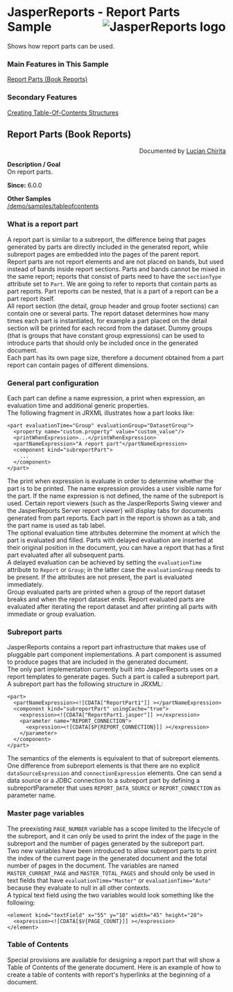 
# <a name='top'>JasperReports</a> - Report Parts Sample <img src="https://jasperreports.sourceforge.net/resources/jasperreports.svg" alt="JasperReports logo" style="float:right"/>

Shows how report parts can be used.

### Main Features in This Sample

[Report Parts (Book Reports)](#parts)

### Secondary Features

[Creating Table-Of-Contents Structures](../tableofcontents/index.html#tableofcontents)
				
## <a name='parts'>Report</a> Parts (Book Reports) 
<div style="text-align:right; width:100%">Documented by <a href='mailto:lchirita@users.sourceforge.net'>Lucian Chirita</a></div>

**Description / Goal**\
On report parts.

**Since:** 6.0.0

**Other Samples**\
[/demo/samples/tableofcontents](../tableofcontents/index.html)


### What is a report part
A report part is similar to a subreport, the difference being that pages generated by parts are directly included in the generated report, while subreport pages are embedded into the pages of the parent report.\
Report parts are not report elements and are not placed on bands, but used instead of bands inside report sections. Parts and bands cannot be mixed in the same report; reports that consist of parts need to have the `sectionType` attribute set to `Part`. We are going to refer to reports that contain parts as part reports. Part reports can be nested, that is a part of a report can be a part report itself.\
All report section (the detail, group header and group footer sections) can contain one or several parts. The report dataset determines how many times each part is instantiated, for example a part placed on the detail section will be printed for each record from the dataset. Dummy groups (that is groups that have constant group expressions) can be used to introduce parts that should only be included once in the generated document.\
Each part has its own page size, therefore a document obtained from a part report can contain pages of different dimensions.

### General part configuration

Each part can define a name expression, a print when expression, an evaluation time and additional generic properties.\
The following fragment in JRXML illustrates how a part looks like:

```
<part evaluationTime="Group" evaluationGroup="DatasetGroup">
  <property name="custom.property" value="custom_value"/>
  <printWhenExpression>...</printWhenExpression>
  <partNameExpression>"A report part"</partNameExpression>
  <component kind="subreportPart">
    ...
  </component>
</part>
```
The print when expression is evaluate in order to determine whether the part is to be printed.
The name expression provides a user visible name for the part. If the name expression is not defined, the name of the subreport is used. Certain report viewers (such as the JasperReports Swing viewer and the JasperReports Server report viewer) will display tabs for documents generated from part reports. Each part in the report is shown as a tab, and the part name is used as tab label.\
The optional evaluation time attributes determine the moment at which the part is evaluated and filled. Parts with delayed evaluation are inserted at their original position in the document, you can have a report that has a first part evaluated after all subsequent parts.\
A delayed evaluation can be achieved by setting the `evaluationTime` attribute to `Report` or `Group`; in the latter case the `evaluationGroup` needs to be present. If the attributes are not present, the part is evaluated immediately.\
Group evaluated parts are printed when a group of the report dataset breaks and when the report dataset ends. Report evaluated parts are evaluated after iterating the report dataset and after printing all parts with immediate or group evaluation.

### Subreport parts

JasperReports contains a report part infrastructure that makes use of pluggable part component implementations. A part component is assumed to produce pages that are included in the generated document.\
The only part implementation currently built into JasperReports uses on a report templates to generate pages. Such a part is called a subreport part.\
A subreport part has the following structure in JRXML:
```
<part>
  <partNameExpression><![CDATA["ReportPart1"]] ></partNameExpression>
  <component kind="subreportPart" usingCache="true">
    <expression><![CDATA["ReportPart1.jasper"]] ></expression>
    <parameter name="REPORT_CONNECTION">
      <expression><![CDATA[$P{REPORT_CONNECTION}]] ></expression>
    </parameter>
  </component>
</part>
```
The semantics of the elements is equivalent to that of subreport elements. One difference from subreport elements is that there are no explicit `dataSourceExpression` and `connectionExpression` elements. One can send a data source or a JDBC connection to a subreport part by defining a subreportParameter that uses `REPORT_DATA_SOURCE` or `REPORT_CONNECTION` as parameter name.

### Master page variables

The preexisting `PAGE_NUMBER` variable has a scope limited to the lifecycle of the subreport, and it can only be used to print the index of the page in the subreport and the number of pages generated by the subreport part.\
Two new variables have been introduced to allow subreport parts to print the index of the current page in the generated document and the total number of pages in the document. The variables are named `MASTER_CURRENT_PAGE` and `MASTER_TOTAL_PAGES` and should only be used in text fields that have `evaluationTime="Master"` or `evaluationTime="Auto"` because they evaluate to null in all other contexts.\
A typical text field using the two variables would look something like the following:

```
<element kind="textField" x="55" y="10" width="45" height="20">
  <expression><![CDATA[$V{PAGE_COUNT}]] ></expression>
</element>
```

### Table of Contents

Special provisions are available for designing a report part that will show a Table of Contents of the generate document. Here is an example of how to create a table of contents with report's hyperlinks at the beginning of a document.
